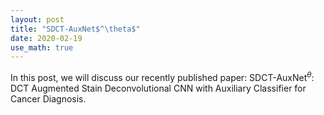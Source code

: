 ```yaml
---
layout: post
title: "SDCT-AuxNet$^\theta$"
date: 2020-02-19
use_math: true
---
```


In this post, we will discuss our recently published paper: SDCT-AuxNet$^\theta$: DCT Augmented Stain
Deconvolutional CNN with Auxiliary Classifier for Cancer Diagnosis.

